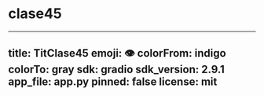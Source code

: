 # clase45

---
title: TitClase45
emoji: 👁
colorFrom: indigo
colorTo: gray
sdk: gradio
sdk_version: 2.9.1
app_file: app.py
pinned: false
license: mit
---
